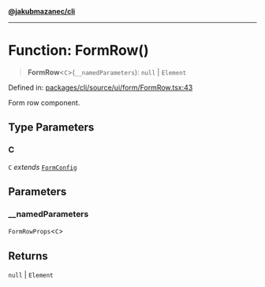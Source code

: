 [**@jakubmazanec/cli**](../README.md)

---

# Function: FormRow()

> **FormRow**\<`C`\>(`__namedParameters`): `null` \| `Element`

Defined in:
[packages/cli/source/ui/form/FormRow.tsx:43](https://github.com/jakubmazanec/tools/blob/dccfe8e5cee218e88ff4db59e4bf460975897c58/packages/cli/source/ui/form/FormRow.tsx#L43)

Form row component.

## Type Parameters

### C

`C` _extends_ [`FormConfig`](../type-aliases/FormConfig.md)

## Parameters

### \_\_namedParameters

`FormRowProps`\<`C`\>

## Returns

`null` \| `Element`
